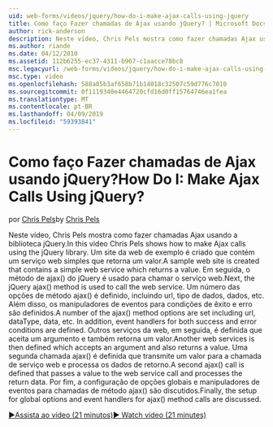 ```yaml
---
uid: web-forms/videos/jquery/how-do-i-make-ajax-calls-using-jquery
title: Como faço Fazer chamadas de Ajax usando jQuery? | Microsoft Docs
author: rick-anderson
description: Neste vídeo, Chris Pels mostra como fazer chamadas Ajax usando a biblioteca jQuery. Um site da web de exemplo é criado que contém um serviço web simples que retorna...
ms.author: riande
ms.date: 04/12/2010
ms.assetid: 112b6255-ec37-4311-b967-c1aacce78bc8
msc.legacyurl: /web-forms/videos/jquery/how-do-i-make-ajax-calls-using-jquery
msc.type: video
ms.openlocfilehash: 588a85b3af658b71b14018c32507c59d776c7010
ms.sourcegitcommit: 0f1119340e4464720cfd16d0ff15764746ea1fea
ms.translationtype: MT
ms.contentlocale: pt-BR
ms.lasthandoff: 04/09/2019
ms.locfileid: "59393841"
---
```

# <a name="how-do-i-make-ajax-calls-using-jquery"></a><span data-ttu-id="39db3-105">Como faço Fazer chamadas de Ajax usando jQuery?</span><span class="sxs-lookup"><span data-stu-id="39db3-105">How Do I: Make Ajax Calls Using jQuery?</span></span>

<span data-ttu-id="39db3-106">por [Chris Pels](https://twitter.com/chrispels)</span><span class="sxs-lookup"><span data-stu-id="39db3-106">by [Chris Pels](https://twitter.com/chrispels)</span></span>

<span data-ttu-id="39db3-107">Neste vídeo, Chris Pels mostra como fazer chamadas Ajax usando a biblioteca jQuery.</span><span class="sxs-lookup"><span data-stu-id="39db3-107">In this video Chris Pels shows how to make Ajax calls using the jQuery library.</span></span> <span data-ttu-id="39db3-108">Um site da web de exemplo é criado que contém um serviço web simples que retorna um valor.</span><span class="sxs-lookup"><span data-stu-id="39db3-108">A sample web site is created that contains a simple web service which returns a value.</span></span> <span data-ttu-id="39db3-109">Em seguida, o método de ajax() do jQuery é usado para chamar o serviço web.</span><span class="sxs-lookup"><span data-stu-id="39db3-109">Next, the jQuery ajax() method is used to call the web service.</span></span> <span data-ttu-id="39db3-110">Um número das opções de método ajax() é definido, incluindo url, tipo de dados, dados, etc. Além disso, os manipuladores de eventos para condições de êxito e erro são definidos.</span><span class="sxs-lookup"><span data-stu-id="39db3-110">A number of the ajax() method options are set including url, dataType, data, etc. In addition, event handlers for both success and error conditions are defined.</span></span> <span data-ttu-id="39db3-111">Outros serviços da web, em seguida, é definida que aceita um argumento e também retorna um valor.</span><span class="sxs-lookup"><span data-stu-id="39db3-111">Another web services is then defined which accepts an argument and also returns a value.</span></span> <span data-ttu-id="39db3-112">Uma segunda chamada ajax() é definida que transmite um valor para a chamada de serviço web e processa os dados de retorno.</span><span class="sxs-lookup"><span data-stu-id="39db3-112">A second ajax() call is defined that passes a value to the web service call and processes the return data.</span></span> <span data-ttu-id="39db3-113">Por fim, a configuração de opções globais e manipuladores de eventos para chamadas de método ajax() são discutidos.</span><span class="sxs-lookup"><span data-stu-id="39db3-113">Finally, the setup for global options and event handlers for ajax() method calls are discussed.</span></span>

[<span data-ttu-id="39db3-114">&#9654;Assista ao vídeo (21 minutos)</span><span class="sxs-lookup"><span data-stu-id="39db3-114">&#9654; Watch video (21 minutes)</span></span>](https://channel9.msdn.com/Blogs/ASP-NET-Site-Videos/how-do-i-make-ajax-calls-using-jquery)
